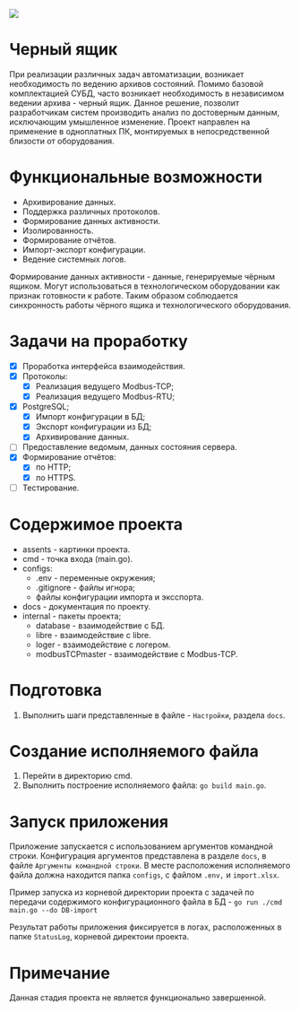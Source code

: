 ![](https://github.com/Part001-R/assets/blob/main/assets/BlackBox.png)

# Черный ящик

При реализации различных задач автоматизации, возникает необходимость по ведению архивов состояний. Помимо базовой комплектацией СУБД, часто возникает необходимость в независимом ведении архива - черный ящик. Данное решение, позволит разработчикам систем производить анализ по достоверным данным, исключающим умышленное изменение. Проект направлен на применение в одноплатных ПК, монтируемых в непосредственной близости от оборудования. 

# Функциональные возможности

+ Архивирование данных.
+ Поддержка различных протоколов.
+ Формирование данных активности.
+ Изолированность.
+ Формирование отчётов.
+ Импорт-экспорт конфигурации.
+ Ведение системных логов.

Формирование данных активности - данные, генерируемые чёрным ящиком. Могут использоваться в технологическом оборудовании как признак готовности к работе. Таким образом соблюдается синхронность работы чёрного ящика и технологического оборудования.

# Задачи на проработку
- [X] Проработка интерфейса взаимодействия.
- [X] Протоколы:
  - [X] Реализация ведущего Modbus-TCP;
  - [X] Реализация ведущего Modbus-RTU;
- [X] PostgreSQL;
  - [X] Импорт конфигурации в БД;
  - [X] Экспорт конфигурации из БД;
  - [X] Архивирование данных.
- [ ] Предоставление ведомым, данных состояния сервера.
- [X] Формирование отчётов:
  - [X] по HTTP;
  - [X] по HTTPS.
- [ ] Тестирование. 

# Содержимое проекта
+ assents - картинки проекта.
+ cmd - точка входа (main.go).
+ configs:
  + .env - переменные окружения;
  + .gitignore - файлы игнора;
  + файлы конфигурации импорта и эксспорта.
+ docs - документация по проекту.
+ internal - пакеты проекта;
  +  database - взаимодействие с БД.
  +  libre - взаимодействие с libre.
  +  loger - взаимодействие с логером.
  +  modbusTCPmaster - взаимодействие с Modbus-TCP.

# Подготовка
1. Выполнить шаги представленные в файле - `Настройки`, раздела `docs`.

# Создание исполняемого файла
1. Перейти в директорию cmd.
2. Выполнить построение исполняемого файла: `go build main.go`.

# Запуск приложения
Приложение запускается с использованием аргументов командной строки. Конфигурация аргументов представлена в разделе `docs`, в файле `Аргументы командной строки`.
В месте расположения исполняемого файла должна находится папка `configs`, с файлом `.env,` и `import.xlsx`.

Пример запуска из корневой директории проекта с задачей по передачи содержимого конфигурационного файла в БД - `go run ./cmd main.go --do DB-import`

Результат работы приложения фиксируется в логах, расположенных в папке `StatusLog`, корневой директоии проекта. 

# Примечание
Данная стадия проекта не является функционально завершенной. 